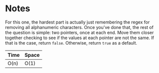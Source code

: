 # Notes

For this one, the hardest part is actually just remembering the regex for
removing all alphanumeric characters. Once you've done that, the rest of the
question is simple: two pointers, once at each end. Move them closer together
checking to see if the values at each pointer are not the same. If that is the
case, return `false`. Otherwise, return `true` as a default.

| Time | Space |
| ---- | ----- |
| O(n) | O(1)  |

